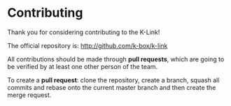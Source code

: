 # Contributing

Thank you for considering contributing to the K-Link!

The official repository is: http://github.com/k-box/k-link

All contributions should be made through **pull requests**, which are going to be verified by at least one other person of the team.

To create a **pull request**: clone the repository, create a branch, squash all commits and rebase onto the current master branch and then create the merge request.
